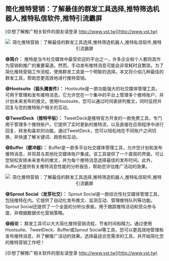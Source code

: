 ## **简化推特营销：了解最佳的群发工具选择,推特筛选机器人,推特私信软件,推特引流霸屏**

[😍想了解推广相关软件的朋友请登录 http://www.vst.tw](http://www.vst.tw)

 <center><img src="https://vst.tw/MP4/tuiguang/png/6.png" alt="简化推特营销：了解最佳的群发工具选择,推特筛选机器人,推特私信软件,推特引流霸屏"></center>

**😄简介：**
推特是当今社交媒体中最受欢迎的平台之一，许多企业和个人都将其作为营销和推广的重要渠道。然而，手动发布推特消息可能会非常耗时且繁琐。为了简化推特营销工作流程，使用群发工具是一个明智的选择。本文将介绍几种最佳的群发工具，帮助您更高效地进行推特营销。

**😄Hootsuite（猫头鹰套件）：**
Hootsuite是一款功能强大的社交媒体管理工具，可用于管理和发布推特消息。它允许您在一个集中的平台上管理多个推特账户，并计划未来发布的推文。使用Hootsuite，您可以通过时间表排列推文，同时监控并回复与您的推特账户相关的互动。

**😄TweetDeck（推特甲板）：**
TweetDeck是推特官方开发的一款免费工具，专门用于管理多个推特账户。它提供了实时更新的推特流，以及直接在应用程序中进行回复、转发和喜欢的功能。通过TweetDeck，您可以轻松地在不同账户之间切换，并快速了解关键词、趋势和互动。

**😄Buffer（缓冲器）：**
Buffer是一款多平台社交媒体管理工具，允许您计划和发布推特消息，并将其与其他社交媒体账户集成。该工具提供了一个直观的界面，可让您轻松安排未来发布的推文，并为每个推特消息选择最佳的发布时间。此外，Buffer还提供有关推特消息性能的分析报告，帮助您评估推广活动的效果。

 <center><img src="https://vst.tw/MP4/tuiguang/png/6.png" alt="简化推特营销：了解最佳的群发工具选择,推特筛选机器人,推特私信软件,推特引流霸屏"></center>

**😄Sprout Social（发芽社交）：**
Sprout Social是一款综合性社交媒体管理工具，包括推特在内。它提供了自动化发布推文、监测互动、管理推特队列等功能。Sprout Social还提供了一个全面的分析仪表板，用于跟踪推特活动和受众参与度，并根据数据优化营销策略。

**😄结论：**
群发工具可以大大简化推特营销流程，节省时间和精力。通过使用Hootsuite、TweetDeck、Buffer或Sprout Social等工具，您可以更高效地管理和发布推特消息，并了解推广活动的效果。选择最适合您需求的工具，并开始简化您的推特营销工作吧！

[😍想了解推广相关软件的朋友请登录 http://www.vst.tw](http://www.vst.tw)



